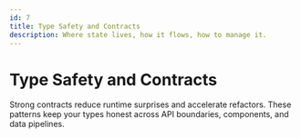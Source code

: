 ```yaml
---
id: 7
title: Type Safety and Contracts
description: Where state lives, how it flows, how to manage it.
---
```

# Type Safety and Contracts

Strong contracts reduce runtime surprises and accelerate refactors. These patterns keep your types honest across API boundaries, components, and data pipelines.
